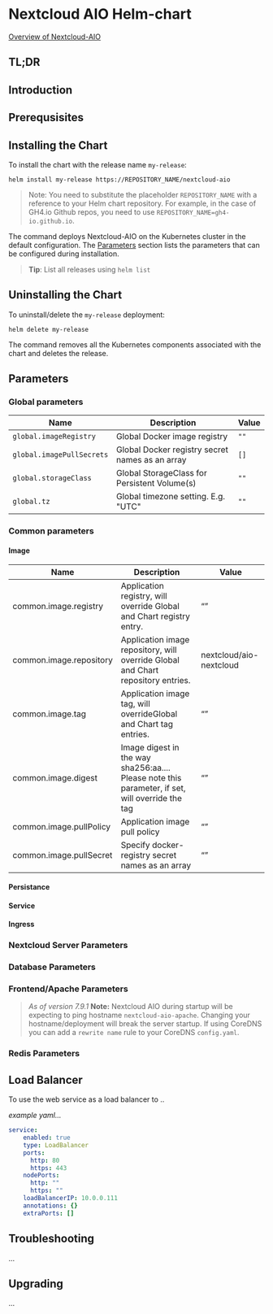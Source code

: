 <!--- app-name: Nextcloud-AIO --->

# Nextcloud AIO Helm-chart

[Overview of Nextcloud-AIO]()

## TL;DR

## Introduction

## Prerequsisites

## Installing the Chart

To install the chart with the release name `my-release`:

```console
helm install my-release https://REPOSITORY_NAME/nextcloud-aio
```

> Note: You need to substitute the placeholder  `REPOSITORY_NAME` with a reference to your Helm chart repository. For example, in the case of GH4.io Github repos, you need to use  `REPOSITORY_NAME=gh4-io.github.io`.

The command deploys Nextcloud-AIO on the Kubernetes cluster in the default configuration. The [Parameters](#parameters) section lists the parameters that can be configured during installation.

> **Tip**: List all releases using `helm list`

## Uninstalling the Chart

To uninstall/delete the `my-release` deployment:

```console
helm delete my-release
```

The command removes all the Kubernetes components associated with the chart and deletes the release.

## Parameters

### Global parameters


| Name                      | Description                                     | Value |
| --------------------------- | ------------------------------------------------- | ------- |
| `global.imageRegistry`    | Global Docker image registry                    | `""`  |
| `global.imagePullSecrets` | Global Docker registry secret names as an array | `[]`  |
| `global.storageClass`     | Global StorageClass for Persistent Volume(s)    | `""`  |
| `global.tz`               | Global timezone setting. E.g. "UTC"             | `""`  |

### Common parameters

#### Image


| Name                    | Description                                                                                     | Value                   |
| ------------------------- | ------------------------------------------------------------------------------------------------- | ------------------------- |
| common.image.registry   | Application registry, will override Global and Chart registry entry.                            | “”                    |
| common.image.repository | Application image repository, will override Global and Chart repository entries.                | nextcloud/aio-nextcloud |
| common.image.tag        | Application image tag, will overrideGlobal and Chart tag entries.                               | “”                    |
| common.image.digest     | Image digest in the way sha256:aa.... Please note this parameter, if set, will override the tag | “”                    |
| common.image.pullPolicy | Application image pull policy                                                                   | “”                    |
| common.image.pullSecret | Specify docker-registry secret names as an array                                                | “”                    |

#### Persistance



#### Service



#### Ingress

### Nextcloud Server Parameters

### Database Parameters

### Frontend/Apache Parameters

> *As of version 7.9.1*
> **Note:** Nextcloud AIO during startup will be expecting to ping hostname `nextcloud-aio-apache`.
> Changing your hostname/deployment will break the server startup. If using CoreDNS you
> can add a `rewrite name` rule to your CoreDNS `config.yaml`.

### Redis Parameters

## Load Balancer

To use the web service as a load balancer to ..

*example yaml...*

```yaml
service:
    enabled: true
    type: LoadBalancer
    ports: 
      http: 80
      https: 443
    nodePorts:
      http: ""
      https: ""
    loadBalancerIP: 10.0.0.111
    annotations: {}
    extraPorts: []

```

## Troubleshooting

...

## Upgrading

...
